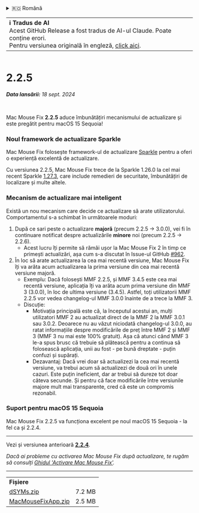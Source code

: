 <details>
<summary>🇷🇴 Română</summary>

[🇬🇧 English (GitHub)](https://github.com/noah-nuebling/mac-mouse-fix/releases/tag/2.2.5)\
[🇦🇩 Català](https://redirect.macmousefix.com/?target=mmf-release&tag=2.2.5&locale=ca)\
[🇩🇪 Deutsch](https://redirect.macmousefix.com/?target=mmf-release&tag=2.2.5&locale=de)\
[🇪🇸 Español](https://redirect.macmousefix.com/?target=mmf-release&tag=2.2.5&locale=es)\
[🇫🇷 Français](https://redirect.macmousefix.com/?target=mmf-release&tag=2.2.5&locale=fr)\
[🇮🇩 Indonesia](https://redirect.macmousefix.com/?target=mmf-release&tag=2.2.5&locale=id)\
[🇮🇹 Italiano](https://redirect.macmousefix.com/?target=mmf-release&tag=2.2.5&locale=it)\
[🇭🇺 Magyar](https://redirect.macmousefix.com/?target=mmf-release&tag=2.2.5&locale=hu)\
[🇳🇱 Nederlands](https://redirect.macmousefix.com/?target=mmf-release&tag=2.2.5&locale=nl)\
[🇵🇱 Polski](https://redirect.macmousefix.com/?target=mmf-release&tag=2.2.5&locale=pl)\
[🇧🇷 Português (Brasil)](https://redirect.macmousefix.com/?target=mmf-release&tag=2.2.5&locale=pt-BR)\
[🇵🇹 Português (Portugal)](https://redirect.macmousefix.com/?target=mmf-release&tag=2.2.5&locale=pt-PT)\
**🇷🇴 Română**\
[🇸🇪 Svenska](https://redirect.macmousefix.com/?target=mmf-release&tag=2.2.5&locale=sv)\
[🇻🇳 Tiếng Việt](https://redirect.macmousefix.com/?target=mmf-release&tag=2.2.5&locale=vi)\
[🇹🇷 Türkçe](https://redirect.macmousefix.com/?target=mmf-release&tag=2.2.5&locale=tr)\
[🇨🇿 Čeština](https://redirect.macmousefix.com/?target=mmf-release&tag=2.2.5&locale=cs)\
[🇬🇷 Ελληνικά](https://redirect.macmousefix.com/?target=mmf-release&tag=2.2.5&locale=el)\
[🇷🇺 Русский](https://redirect.macmousefix.com/?target=mmf-release&tag=2.2.5&locale=ru)\
[🇺🇦 Українська](https://redirect.macmousefix.com/?target=mmf-release&tag=2.2.5&locale=uk)\
[🇮🇱 עברית](https://redirect.macmousefix.com/?target=mmf-release&tag=2.2.5&locale=he)\
[🇸🇦 العربية](https://redirect.macmousefix.com/?target=mmf-release&tag=2.2.5&locale=ar)\
[🇮🇳 हिन्दी](https://redirect.macmousefix.com/?target=mmf-release&tag=2.2.5&locale=hi)\
[🇹🇭 ไทย](https://redirect.macmousefix.com/?target=mmf-release&tag=2.2.5&locale=th)\
[🇨🇳 中文 (简体)](https://redirect.macmousefix.com/?target=mmf-release&tag=2.2.5&locale=zh-Hans)\
[🇨🇳 中文 (繁體)](https://redirect.macmousefix.com/?target=mmf-release&tag=2.2.5&locale=zh-Hant)\
[🇭🇰 中文（香港)](https://redirect.macmousefix.com/?target=mmf-release&tag=2.2.5&locale=zh-HK)\
[🇯🇵 日本語](https://redirect.macmousefix.com/?target=mmf-release&tag=2.2.5&locale=ja)\
[🇰🇷 한국어](https://redirect.macmousefix.com/?target=mmf-release&tag=2.2.5&locale=ko)\
[Help translate Mac Mouse Fix to different languages!](https://github.com/noah-nuebling/mac-mouse-fix/discussions/731)
</details>
<table align=><td>
<b>ℹ️ Tradus de AI</b><br>
Acest GitHub Release a fost tradus de AI-ul Claude. Poate conține erori.<br>
Pentru versiunea originală în engleză, <a href="https://github.com/noah-nuebling/mac-mouse-fix/releases/tag/2.2.5">click aici</a>.
</td></table>

<table></table>

# 2.2.5
***Data lansării:** 18 sept. 2024*

<br>

Mac Mouse Fix **2.2.5** aduce îmbunătățiri mecanismului de actualizare și este pregătit pentru macOS 15 Sequoia!

### Noul framework de actualizare Sparkle

Mac Mouse Fix folosește framework-ul de actualizare [Sparkle](https://sparkle-project.org/) pentru a oferi o experiență excelentă de actualizare.

Cu versiunea 2.2.5, Mac Mouse Fix trece de la Sparkle 1.26.0 la cel mai recent Sparkle [1.27.3](https://github.com/sparkle-project/Sparkle/releases/tag/1.27.3), care include remedieri de securitate, îmbunătățiri de localizare și multe altele.

### Mecanism de actualizare mai inteligent

Există un nou mecanism care decide ce actualizare să arate utilizatorului. Comportamentul s-a schimbat în următoarele moduri:

1. După ce sari peste o actualizare **majoră** (precum 2.2.5 -> 3.0.0), vei fi în continuare notificat despre actualizările **minore** noi (precum 2.2.5 -> 2.2.6).
    - Acest lucru îți permite să rămâi ușor la Mac Mouse Fix 2 în timp ce primești actualizări, așa cum s-a discutat în Issue-ul GitHub [#962](https://github.com/noah-nuebling/mac-mouse-fix/issues/962).
2. În loc să arate actualizarea la cea mai recentă versiune, Mac Mouse Fix îți va arăta acum actualizarea la prima versiune din cea mai recentă versiune majoră.
    - Exemplu: Dacă folosești MMF 2.2.5, și MMF 3.4.5 este cea mai recentă versiune, aplicația îți va arăta acum prima versiune din MMF 3 (3.0.0), în loc de ultima versiune (3.4.5). Astfel, toți utilizatorii MMF 2.2.5 vor vedea changelog-ul MMF 3.0.0 înainte de a trece la MMF 3.
    - Discuție:
        - Motivația principală este că, la începutul acestui an, mulți utilizatori MMF 2 au actualizat direct de la MMF 2 la MMF 3.0.1 sau 3.0.2. Deoarece nu au văzut niciodată changelog-ul 3.0.0, au ratat informațiile despre modificările de preț între MMF 2 și MMF 3 (MMF 3 nu mai este 100% gratuit). Așa că atunci când MMF 3 le-a spus brusc că trebuie să plătească pentru a continua să folosească aplicația, unii au fost - pe bună dreptate - puțin confuzi și supărați.
        - Dezavantaj: Dacă vrei doar să actualizezi la cea mai recentă versiune, va trebui acum să actualizezi de două ori în unele cazuri. Este puțin ineficient, dar ar trebui să dureze tot doar câteva secunde. Și pentru că face modificările între versiunile majore mult mai transparente, cred că este un compromis rezonabil.

### Suport pentru macOS 15 Sequoia

Mac Mouse Fix 2.2.5 va funcționa excelent pe noul macOS 15 Sequoia - la fel ca și 2.2.4.

---

Vezi și versiunea anterioară [**2.2.4**](https://redirect.macmousefix.com/?target=mmf-release&tag=2.2.4&locale=ro).

*Dacă ai probleme cu activarea Mac Mouse Fix după actualizare, te rugăm să consulți [Ghidul 'Activare Mac Mouse Fix'](https://github.com/noah-nuebling/mac-mouse-fix/discussions/861).*

---

<table align="start">
<tr>
    <td colspan=2>
        <b>Fișiere</b>
    </td>
</tr>
<tr>
    <td><a href="https://github.com/noah-nuebling/mac-mouse-fix/releases/download/2.2.5/dSYMs.zip">dSYMs.zip</a></td>
    <td>7.2 MB</td>
</tr>
<tr>
    <td><a href="https://github.com/noah-nuebling/mac-mouse-fix/releases/download/2.2.5/MacMouseFixApp.zip">MacMouseFixApp.zip</a></td>
    <td>2.5 MB</td>
</tr>
</table>